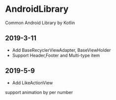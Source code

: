 # AndroidLibrary
Common Android Library by Kotlin
## 2019-3-11
* Add BaseRecyclerViewAdapter, BaseViewHolder
* Support Header,Footer and Multi-type item
## 2019-5-9
* Add LikeActionView

support animation by per number

